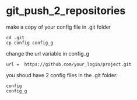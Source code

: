 # git_push_2_repositories

make a copy of your config file in .git folder
```
cd .git
cp config config_g
```

change the url variable in config_g
```
url =  https://github.com/your_login/project.git
```

you shoud have 2 config files in the .git folder:
```
config
config_g
```

